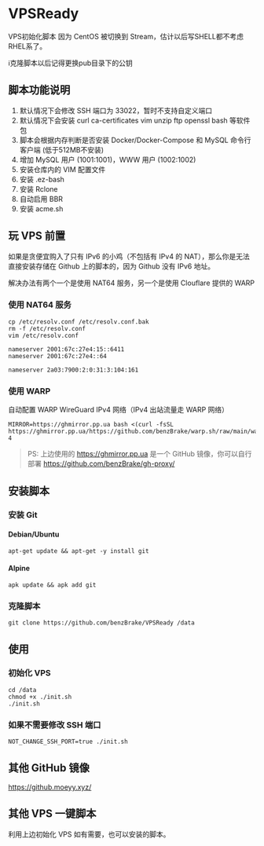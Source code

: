 # VPSReady
VPS初始化脚本
因为 CentOS 被切换到 Stream，估计以后写SHELL都不考虑RHEL系了。

ℹ克隆脚本以后记得更换pub目录下的公钥

## 脚本功能说明

1. 默认情况下会修改 SSH 端口为 33022，暂时不支持自定义端口
2. 默认情况下会安装 curl ca-certificates vim unzip ftp openssl bash 等软件包
3. 脚本会根据内存判断是否安装 Docker/Docker-Compose 和 MySQL 命令行客户端 (低于512MB不安装)
4. 增加 MySQL 用户 (1001:1001)，WWW 用户 (1002:1002)
5. 安装仓库内的 VIM 配置文件
6. 安装 .ez-bash
7. 安装 Rclone
8. 自动启用 BBR
9. 安装 acme.sh

## 玩 VPS 前置

如果是贪便宜购入了只有 IPv6 的小鸡（不包括有 IPv4 的 NAT），那么你是无法直接安装存储在 Github 上的脚本的，因为 Github 没有 IPv6 地址。

解决办法有两个一个是使用 NAT64 服务，另一个是使用 Clouflare 提供的 WARP

### 使用 NAT64 服务

```
cp /etc/resolv.conf /etc/resolv.conf.bak
rm -f /etc/resolv.conf
vim /etc/resolv.conf

nameserver 2001:67c:27e4:15::6411
nameserver 2001:67c:27e4::64

nameserver 2a03:7900:2:0:31:3:104:161
```

### 使用 WARP

自动配置 WARP WireGuard IPv4 网络（IPv4 出站流量走 WARP 网络）

```shell
MIRROR=https://ghmirror.pp.ua bash <(curl -fsSL https://ghmirror.pp.ua/https://github.com/benzBrake/warp.sh/raw/main/warp.sh) 4
```

> PS: 上边使用的 https://ghmirror.pp.ua 是一个 GitHub 镜像，你可以自行部署 https://github.com/benzBrake/gh-proxy/

## 安装脚本

### 安装 Git

#### Debian/Ubuntu

```shell
apt-get update && apt-get -y install git
```
#### Alpine

```shell
apk update && apk add git
```

### 克隆脚本

```shell
git clone https://github.com/benzBrake/VPSReady /data
```

## 使用

### 初始化 VPS
```shell
cd /data
chmod +x ./init.sh
./init.sh
```

### 如果不需要修改 SSH 端口

```shell
NOT_CHANGE_SSH_PORT=true ./init.sh
```

## 其他 GitHub 镜像

https://github.moeyy.xyz/

## 其他 VPS 一键脚本

利用上边初始化 VPS 如有需要，也可以安装的脚本。

